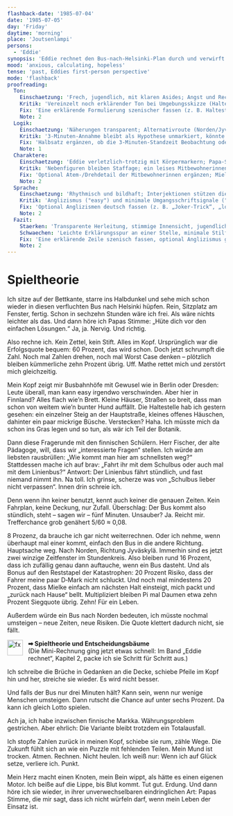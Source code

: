 ```yaml
---
flashback-date: '1985-07-04'
date: '1985-07-05'
day: 'Friday'
daytime: 'morning'
place: 'Joutsenlampi'
persons:
  - 'Eddie'
synopsis: 'Eddie rechnet den Bus‑nach‑Helsinki‑Plan durch und verwirft ihn: Zu wenig Deckung, zu viel Zufall – die Erfolgschance sinkt auf unter zehn Prozent.'
mood: 'anxious, calculating, hopeless'
tense: 'past, Eddies first-person perspective'
mode: 'flashback'
proofreading:
  Ton:
    Einschaetzung: 'Frech, jugendlich, mit klaren Asides; Angst und Rechnen halten sich die Waage.'
    Kritik: 'Vereinzelt noch erklärender Ton bei Umgebungsskizze (Haltestelle).'
    Fix: 'Eine erklärende Formulierung szenischer fassen (z. B. Haltestelle), übrige Hämmer beibehalten.'
    Note: 2
  Logik:
    Einschaetzung: 'Näherungen transparent; Alternativroute (Norden/Jyväskylä) erwogen und begründet verworfen.'
    Kritik: '3‑Minuten‑Annahme bleibt als Hypothese unmarkiert, könnte kurz verortet werden.'
    Fix: 'Halbsatz ergänzen, ob die 3‑Minuten‑Standzeit Beobachtung oder Annahme ist.'
    Note: 1
  Charaktere:
    Einschaetzung: 'Eddie verletzlich‑trotzig mit Körpermarkern; Papa‑Stimme als klarer Trigger, Klassenraum mit Mini‑Resonanz.'
    Kritik: 'Nebenfiguren bleiben Staffage; ein leises Mitbewohnerinnen‑Detail wäre möglich.'
    Fix: 'Optional Atem-/Drehdetail der Mitbewohnerinnen ergänzen; Mielke bleibt hier bewusst offstage.'
    Note: 2
  Sprache:
    Einschaetzung: 'Rhythmisch und bildhaft; Interjektionen stützen die Innensicht; das Formelbild („Tortenstücke“) erdet die Rechnung.'
    Kritik: 'Anglizismus ("easy") und minimale Umgangsschriftsignale ("wie’n"); sonst stimmig.'
    Fix: 'Optional Anglizismen deutsch fassen (z. B. „Joker‑Trick“, „locker“); Apostroph/Umgangsform einheitlich prüfen; kurze Hämmer beibehalten.'
    Note: 2
  Fazit:
    Staerken: 'Transparente Herleitung, stimmige Innensicht, jugendliche Direktheit, szenische Bilder für die Mathematik.'
    Schwaechen: 'Leichte Erklärungsspur an einer Stelle, minimale Stilfrage bei Anglizismen, Nebenfiguren statisch.'
    Fix: 'Eine erklärende Zeile szenisch fassen, optional Anglizismus glätten, optional Mitbewohnerinnen‑Marker ergänzen.'
    Note: 2
---
```


# Spieltheorie

Ich sitze auf der Bettkante, starre ins Halbdunkel und sehe mich schon wieder in
diesen verfluchten Bus nach Helsinki hüpfen. Rein, Sitzplatz am Fenster, fertig.
Schon in sechzehn Stunden wäre ich frei. Als wäre nichts leichter als das. Und
dann höre ich Papas Stimme: „Hüte dich vor den einfachen Lösungen.“ Ja, ja.
Nervig. Und richtig.

Also rechne ich. Kein Zettel, kein Stift. Alles im Kopf. Ursprünglich war die
Erfolgsquote bequem: 60 Prozent, das wird schon. Doch jetzt schrumpft die Zahl.
Noch mal Zahlen drehen, noch mal Worst Case denken – plötzlich bleiben
kümmerliche zehn Prozent übrig. Uff. Mathe rettet mich und zerstört mich
gleichzeitig.

Mein Kopf zeigt mir Busbahnhöfe mit Gewusel wie in Berlin oder Dresden: Leute
überall, man kann easy irgendwo verschwinden. Aber hier in Finnland? Alles flach
wie’n Brett. Kleine Häuser, Straßen so breit, dass man schon von weitem wie’n
bunter Hund auffällt. Die Haltestelle hab ich gestern gesehen: ein einzelner
Steig an der Hauptstraße, kleines offenes Häuschen, dahinter ein paar mickrige
Büsche. Verstecken? Haha. Ich müsste mich da schon ins Gras legen und so tun,
als wär ich Teil der Botanik.

Dann diese Fragerunde mit den finnischen Schülern. Herr Fischer, der alte
Pädagoge, will, dass wir „interessierte Fragen“ stellen. Ich würde am liebsten
rausbrüllen: „Wie kommt man hier am schnellsten weg?“ Stattdessen mache ich auf
brav: „Fahrt ihr mit dem Schulbus oder auch mal mit dem Linienbus?“ Antwort: Der
Linienbus fährt stündlich, und fast niemand nimmt ihn. Na toll. Ich grinse,
scherze was von „Schulbus lieber nicht verpassen“. Innen drin schreie ich.

Denn wenn ihn keiner benutzt, kennt auch keiner die genauen Zeiten. Kein
Fahrplan, keine Deckung, nur Zufall. Überschlag: Der Bus kommt also stündlich,
steht – sagen wir – fünf Minuten. Unsauber? Ja. Reicht mir. Trefferchance grob
genähert 5/60 ≈ 0,08.

8 Prozenz, da brauche ich gar nicht weiterrechnen. Oder ich nehme, wenn
überhaupt mal einer kommt, einfach den Bus in die andere Richtung. Hauptsache
weg. Nach Norden, Richtung Jyväskylä. Immerhin sind es jetzt zwei winzige
Zeitfenster im Stundenkreis. Also bleiben rund 16 Prozent, dass ich zufällig
genau dann auftauche, wenn ein Bus dasteht. Und als Bonus auf den Reststapel der
Katastrophen: 20 Prozent Risiko, dass der Fahrer meine paar D‑Mark nicht
schluckt. Und noch mal mindestens 20 Prozent, dass Mielke einfach am nächsten
Halt einsteigt, mich packt und „zurück nach Hause“ bellt. Multipliziert bleiben
Pi mal Daumen etwa zehn Prozent Siegquote übrig. Zehn! Für ein Leben.

Außerdem würde ein Bus nach Norden bedeuten, ich müsste nochmal umsteigen – neue
Zeiten, neue Risiken. Die Quote klettert dadurch nicht, sie fällt.

<div style="display: grid; grid-template-columns: auto 1fr; gap: 12px; align-items: start;">
  <img src="images/symbol/fx.svg" alt="fx" style="width: 36px; height: auto;" />
  <p style="margin: 0;"><strong>➡ Spieltheorie und Entscheidungsbäume</strong><br>(Die Mini-Rechnung ging jetzt etwas schnell: Im Band „Eddie rechnet“, Kapitel 2, packe ich sie Schritt für Schritt aus.)</p>
</div>

Ich schreibe die Brüche in Gedanken an die Decke, schiebe Pfeile im Kopf hin und
her, streiche sie wieder. Es wird nicht besser.

Und falls der Bus nur drei Minuten hält? Kann sein, wenn nur wenige Menschen
umsteigen. Dann rutscht die Chance auf unter sechs Prozent. Da kann ich gleich
Lotto spielen.

Ach ja, ich habe inzwischen finnische Markka. Währungsproblem gestrichen. Aber
ehrlich: Die Variante bleibt trotzdem ein Totalausfall.

Ich stopfe Zahlen zurück in meinen Kopf, schiebe sie rum, zähle Wege. Die
Zukunft fühlt sich an wie ein Puzzle mit fehlenden Teilen. Mein Mund ist
trocken. Atmen. Rechnen. Nicht heulen. Ich weiß nur: Wenn ich auf Glück setze,
verliere ich. Punkt.

Mein Herz macht einen Knoten, mein Bein wippt, als hätte es einen eigenen Motor.
Ich beiße auf die Lippe, bis Blut kommt. Tut gut. Erdung. Und dann höre ich sie
wieder, in ihrer unverwechselbaren eindringlichen Art: Papas Stimme, die mir
sagt, dass ich nicht würfeln darf, wenn mein Leben der Einsatz ist.
